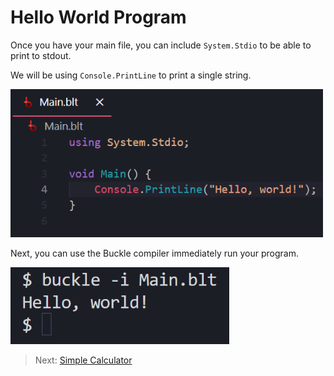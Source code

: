 # Hello World Program

Once you have your main file, you can include `System.Stdio` to be able to print to stdout.

We will be using `Console.PrintLine` to print a single string.

<img src="..\img\helloworld.png" alt="belte" width="500" />

Next, you can use the Buckle compiler immediately run your program.

<img src="..\img\run_helloworld.png" alt="belte" width="350" />

> Next: [Simple Calculator](Calculator.md)
